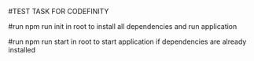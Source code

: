 #TEST TASK FOR CODEFINITY

#run npm run init in root to install all dependencies and run application

#run npm run start in root to start application if dependencies are already installed
